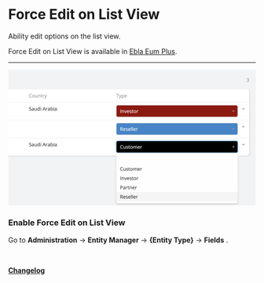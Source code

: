 # Force Edit on List View

Ability edit options on the list view.

Force Edit on List View is available in [Ebla Eum Plus](https://www.eblasoft.com.tr/espocrm-extension-page/espocrm-enum-plus).

---

![Show As Button](../../_static/images/extensions/enum-plus/force-edit-on-list-view.png)

### Enable Force Edit on List View

Go to **Administration** -> **Entity Manager** -> **{Entity Type}** -> **Fields** .

<br>

**<font color=gray> [Changelog](changelog.md) </font>**